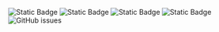 ![Static Badge](https://img.shields.io/badge/blacklists-60-000000) ![Static Badge](https://img.shields.io/badge/blacklisted-2691888-cc0000) ![Static Badge](https://img.shields.io/badge/whitelisted-2245-00CC00) ![Static Badge](https://img.shields.io/badge/streaming_blacklist-28107-000000) ![GitHub issues](https://img.shields.io/github/issues/fabriziosalmi/blacklists)
